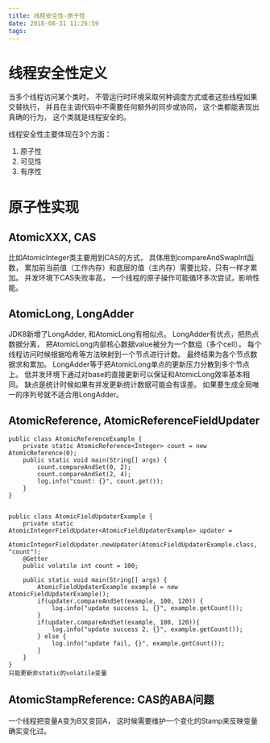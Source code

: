 ```yaml
---
title: 线程安全性-原子性
date: 2018-08-31 11:26:59
tags:
---
```


# 线程安全性定义

当多个线程访问某个类时， 不管运行时环境采取何种调度方式或者这些线程如果交替执行， 并且在主调代码中不需要任何额外的同步或协同， 这个类都能表现出真确的行为， 这个类就是线程安全的。

线程安全性主要体现在3个方面：
1. 原子性
2. 可见性
3. 有序性

# 原子性实现

## AtomicXXX, CAS 

比如AtomicInteger类主要用到CAS的方式， 具体用到compareAndSwapInt函数， 累加前当前值（工作内存）和底层的值（主内存）需要比较，只有一样才累加。  并发环境下CAS失败率高， 一个线程的原子操作可能循环多次尝试，影响性能。  	


## AtomicLong, LongAdder

JDK8新增了LongAdder, 和AtomicLong有相似点。 LongAdder有优点，把热点数据分离， 把AtomicLong内部核心数据value被分为一个数组（多个cell）。 每个线程访问时候根据哈希等方法映射到一个节点进行计数。 最终结果为各个节点数据求和累加。 LongAdder等于把AtomicLong单点的更新压力分散到多个节点上。 低并发环境下通过对base的直接更新可以保证和AtomicLong效率基本相同。
缺点是统计时候如果有并发更新统计数据可能会有误差。 如果要生成全局唯一的序列号就不适合用LongAdder。

## AtomicReference, AtomicReferenceFieldUpdater

	public class AtomicReferenceExample {
    	private static AtomicReference<Integer> count = new AtomicReference(0);
    	public static void main(String[] args) {
        	count.compareAndSet(0, 2);
        	count.compareAndSet(2, 4);
        	log.info("count: {}", count.get());
    	}
	}


	public class AtomicFieldUpdaterExample {
    	private static AtomicIntegerFieldUpdater<AtomicFieldUpdaterExample> updater =
            AtomicIntegerFieldUpdater.newUpdater(AtomicFieldUpdaterExample.class, "count");
    	@Getter
    	public volatile int count = 100;

    	public static void main(String[] args) {
        	AtomicFieldUpdaterExample example = new AtomicFieldUpdaterExample();
        	if(updater.compareAndSet(example, 100, 120)) {
            	log.info("update success 1, {}", example.getCount());
        	}
        	if(updater.compareAndSet(example, 100, 120)){
            	log.info("update success 2, {}", example.getCount());
        	} else {
            	log.info("update fail, {}", example.getCount());
        	}
    	}
	}
	只能更新非static的volatile变量


## AtomicStampReference: CAS的ABA问题

一个线程把变量A变为B又变回A， 这时候需要维护一个变化的Stamp来反映变量确实变化过。


